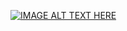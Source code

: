 
[![IMAGE ALT TEXT HERE](https://www.youtube.com/watch?v=ZmBtKG9jHko&t=3s/0.jpg)](https://www.youtube.com/watch?v=ZmBtKG9jHko&t=3s)
